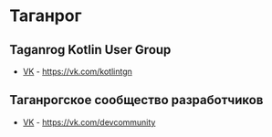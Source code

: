 # Таганрог

## Taganrog Kotlin User Group
- [VK](https://vk.com/kotlintgn) - https://vk.com/kotlintgn

## Таганрогское сообщество разработчиков
- [VK](https://vk.com/devcommunity) - https://vk.com/devcommunity
